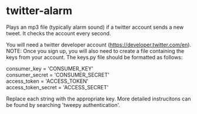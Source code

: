 # twitter-alarm
Plays an mp3 file (typically alarm sound) if a twitter account sends a new tweet. It checks the account every second.

You will need a twitter developer account (https://developer.twitter.com/en). 
NOTE: Once you sign up, you will also need to create a file containing the keys from your account. The keys.py file should be formatted as follows:

consumer_key = 'CONSUMER_KEY'  
consumer_secret = 'CONSUMER_SECRET'  
access_token = 'ACCESS_TOKEN'  
access_token_secret = 'ACCESS_SECRET'  

Replace each string with the appropriate key. More detailed instrucitons can be found by searching 'tweepy authentication'.

